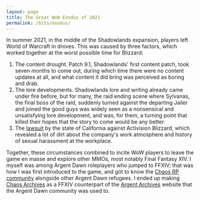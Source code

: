 ```yaml
---
layout: page
title: The Great WoW Exodus of 2021
permalink: /bits/exodus/
---
```


In summer 2021, in the middle of the Shadowlands expansion, players left World of Warcraft in droves. This was caused by three factors, which worked together at the worst possible time for Blizzard:

1. The content drought. Patch 9.1, Shadowlands' first content patch, took seven months to come out, during which time there were no content updates at all, and what content it did bring was perceived as boring and drab.
2. The lore developments. Shadowlands lore and writing already came under fire before, but for many, the raid ending scene where Sylvanas, the final boss of the raid, suddenly turned against the departing Jailer and joined the good guys was widely seen as a nonsensical and unsatisfying lore development, and was, for them, a turning point that killed their hopes that the story to come would be any better.
3. The [lawsuit](https://en.wikipedia.org/wiki/California_Department_of_Fair_Employment_and_Housing_v._Activision_Blizzard) by the state of California against Activision Blizzard, which revealed a lot of dirt about the company's work atmosphere and history of sexual harassment at the workplace.

Together, these circumstances combined to incite WoW players to leave the game en masse and explore other MMOs, most notably Final Fantasy XIV. I myself was among Argent Dawn roleplayers who jumped to FFXIV; that was how I was first introduced to the game, and got to know the [Chaos RP community](https://discord.gg/rCHdUdSVsr) alongside other Argent Dawn refugees. I ended up making [Chaos Archives](https://chaosarchives.org/) as a FFXIV counterpart of the [Argent Archives](https://www.argentarchives.org/) website that the Argent Dawn community was used to.
